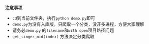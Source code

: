 **注意事项**
- `cd`到当前文件夹，执行`python demo.py`即可
- `demo.py`为没有入库版，只爬取一个分类，没开多进程，方便大家理解
- 请务必`demo.py` 的`filename`和`with open`项目路径问题
- `get_singer_mid(index)` 方法决定分类爬取
